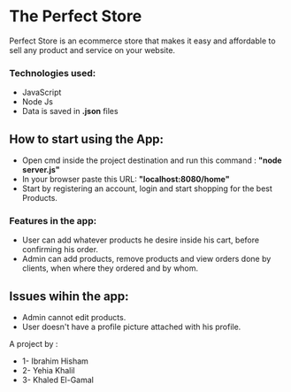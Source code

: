 # The Perfect Store

 Perfect Store is an ecommerce store that makes it easy and affordable to sell any product and service on your website.
 
 ### Technologies used:
 * JavaScript
 * Node Js
 * Data is saved in **.json** files
 
 ## How to start using the App:
 * Open cmd inside the project destination and run this command : **"node server.js"**
 * In your browser paste this URL: **"localhost:8080/home"**
 * Start by registering an account, login and start shopping for the best Products.
 
 ### Features in the app:
 * User can add whatever products he desire inside his cart, before confirming his order.
 * Admin can add products, remove products and view orders done by clients, when where they ordered and by whom.
 
 ## Issues wihin the app:  
* Admin cannot edit products.
* User doesn't have a profile picture attached with his profile.

 
 
 A project by :
* 1- Ibrahim Hisham
* 2- Yehia Khalil
* 3- Khaled El-Gamal
